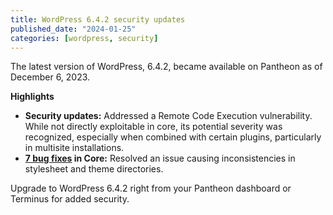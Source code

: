 ```yaml
---
title: WordPress 6.4.2 security updates
published_date: "2024-01-25"
categories: [wordpress, security]
---
```


The latest version of WordPress, 6.4.2, became available on Pantheon as of December 6, 2023.

**Highlights**
* **Security updates:** Addressed a Remote Code Execution vulnerability. While not directly exploitable in core, its potential severity was recognized, especially when combined with certain plugins, particularly in multisite installations.
* **[7 bug fixes](https://core.trac.wordpress.org/query?status=closed&milestone=6.4.2&groupdesc=1&group=resolution&col=id&col=summary&col=status&col=milestone&col=owner&col=type&col=priority&col=keywords&order=priority) in Core:** Resolved an issue causing inconsistencies in stylesheet and theme directories.

Upgrade to WordPress 6.4.2 right from your Pantheon dashboard or Terminus for added security. 
